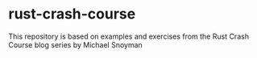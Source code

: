 # rust-crash-course
This repository is based on examples and exercises from the Rust Crash Course blog series by Michael Snoyman
